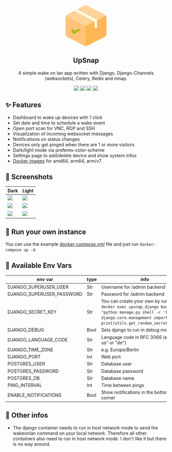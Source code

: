 <div align="center" width="100%">
    <img src="app/wol/static/img/favicon.png" width="128" />
</div>

<div align="center" width="100%">
    <h2>UpSnap</h2>
    <p>A simple wake on lan app written with Django, Django-Channels (websockets), Celery, Redis and nmap.</p>
    <a target="_blank" href="https://github.com/seriousm4x/upsnap"><img src="https://img.shields.io/github/stars/seriousm4x/upsnap" /></a> <a target="_blank" href="https://hub.docker.com/r/seriousm4x/upsnap"><img src="https://img.shields.io/docker/pulls/seriousm4x/upsnap" /></a> <a target="_blank" href="https://hub.docker.com/r/seriousm4x/upsnap"><img src="https://img.shields.io/docker/v/seriousm4x/upsnap/latest?label=docker%20image%20ver." /></a> <a target="_blank" href="https://github.com/seriousm4x/upsnap"><img src="https://img.shields.io/github/last-commit/seriousm4x/upsnap" /></a>
</div>

## ✨ Features

* Dashboard to wake up devices with 1 click
* Set date and time to schedule a wake event
* Open port scan for VNC, RDP and SSH
* Visualization of incoming websocket messages
* Notifications on status changes
* Devices only get pinged when there are 1 or more visitors
* Dark/light mode via preferes-color-scheme
* Settings page to add/delete device and show system infos
* [Docker images](https://hub.docker.com/r/seriousm4x/upsnap) for amd64, arm64, arm/v7

## 📸 Screenshots

| Dark                 | Light                 |
| -------------------- | --------------------- |
| ![](https://raw.githubusercontent.com/seriousm4x/upsnap/master/assets/front-dark.png) | ![](https://raw.githubusercontent.com/seriousm4x/upsnap/master/assets/front-light.png) |
| ![](https://raw.githubusercontent.com/seriousm4x/upsnap/master/assets/settings-dark.png) | ![](https://raw.githubusercontent.com/seriousm4x/upsnap/master/assets/settings-light.png) |
| ![](https://raw.githubusercontent.com/seriousm4x/upsnap/master/assets/schedule-dark.png) | ![](https://raw.githubusercontent.com/seriousm4x/upsnap/master/assets/schedule-light.png) |

## 🐳 Run your own instance

You can use the example [docker-compose.yml](docker-compose.yml) file and just run `docker-compose up -d`.

## 🔧 Available Env Vars

| env var | type | info |
|---------|------|------|
| DJANGO_SUPERUSER_USER | Str | Username for /admin backend |
| DJANGO_SUPERUSER_PASSWORD | Str | Password for /admin backend |
| DJANGO_SECRET_KEY | Str | You can create your own by running `docker exec upsnap_django bash -c "python manage.py shell -c 'from django.core.management import utils; print(utils.get_random_secret_key())'"` |
| DJANGO_DEBUG | Bool | Sets django to run in debug mode |
| DJANGO_LANGUAGE_CODE | Str | Language code in RFC 3066 (e.g. "en-us" or "de") |
| DJANGO_TIME_ZONE | Str | e.g. Europe/Berlin |
| DJANGO_PORT | Int | Web port |
| POSTGRES_USER | Str | Database user |
| POSTGRES_PASSWORD | Str | Database password |
| POSTGRES_DB | Str | Database name |
| PING_INTERVAL | Int | Time between pings |
| ENABLE_NOTIFICATIONS | Bool | Show notifications in the bottom right corner |

## 📝 Other infos

* The django container needs to run in host network mode to send the wakeonlan command on your local network. Therefore all other containers also need to run in host network mode. I don't like it but there is no way around.
